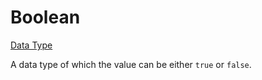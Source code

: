 # Boolean
[Data Type](../data_types.md)

A data type of which the value can be either `true` or `false`.
